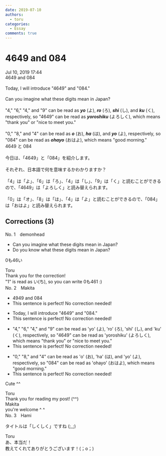 ```yaml
---
date: 2019-07-10
authors:
  - toru
categories:
  - Essay
comments: true
---
```


# 4649 and 084
<div class="date">Jul 10, 2019 17:44</div>
<div id="post"><div id="body_show_ori">
4649 and 084<br/><br/>Today, I will introduce "4649" and "084."<br/><br/>Can you imagine what these digits mean in Japan?<br/><br/>"4," "6," "4," and "9" can be read as <strong><em>yo</em></strong> (よ), <strong><em>ro</em></strong> (ろ), <strong><em>shi</em></strong> (し), and <strong><em>ku</em></strong> (く), respectively, so "4649" can be read as <strong><em>yoroshiku</em></strong> (よろしく), which means "thank you" or "nice to meet you."<br/><br/>"0," "8," and "4" can be read as <strong><em>o</em></strong> (お), <strong><em>ha</em></strong> (は), and <strong><em>yo</em></strong> (よ), respectively, so "084" can be read as <strong><em>ohayo</em></strong> (おはよ), which means "good morning."
</div></div>

<!-- more -->

<div id="post_ja"><div id="body_show_mo">
4649 と 084<br/><br/>今日は、「4649」と「084」を紹介します。<br/><br/>それぞれ、日本語で何を意味するかわかりますか？<br/><br/>「4」は「よ」、「6」は「ろ」、「4」は「し」、「9」は「く」と読むことができるので、「4649」は「よろしく」と読み替えられます。<br/><br/>「0」は「オ」、「8」は「は」、「4」は「よ」と読むことができるので、「084」は「おはよ」と読み替えられます。
</div></div>

## Corrections (3)
<div id="block"><div class="first_name"> No. 1　<span class="just_name">demonhead</span></div><div id="block2">
<ul class="correction_field">
<li class="incorrect">Can you imagine what these digits mean in Japan?</li>
<li class="corrected correct">
Do you know what these digits mean in Japan?
</li>
</ul>
<p class="comment_small">
 0も46い
</p>

</div><div class="name"><span class="just_name">Toru</span><br>
Thank you for the correction!<br/>"1" is read as い(ち), so you can write 0も461 :)
</div>
</div>
<div id="block"><div class="first_name"> No. 2　<span class="just_name">Makita</span></div><div id="block2">
<ul class="correction_field">
<li class="incorrect">4949 and 084</li>
<li class="corrected perfect">This sentence is perfect! No correction needed!</li>
</ul>
<ul class="correction_field">
<li class="incorrect">Today, I will introduce "4649" and "084."</li>
<li class="corrected perfect">This sentence is perfect! No correction needed!</li>
</ul>
<ul class="correction_field">
<li class="incorrect">"4," "6," "4," and "9" can be read as 'yo' (よ), 'ro' (ろ), 'shi' (し), and 'ku' (く), respectively, so "4649" can be read as 'yoroshiku' (よろしく), which means "thank you" or "nice to meet you."</li>
<li class="corrected perfect">This sentence is perfect! No correction needed!</li>
</ul>
<ul class="correction_field">
<li class="incorrect">"0," "8," and "4" can be read as 'o' (お), 'ha' (は), and 'yo' (よ), respectively, so "084" can be read as 'ohayo' (おはよ), which means "good morning."</li>
<li class="corrected perfect">This sentence is perfect! No correction needed!</li>
</ul>
<p class="comment_small">
 Cute ^^
</p>

</div><div class="name"><span class="just_name">Toru</span><br>
Thank you for reading my post! (^^)
</div>
<div class="name"><span class="just_name">Makita</span><br>
you're welcome ^ ^
</div>
</div>
<div id="block"><div class="first_name"> No. 3　<span class="just_name">Hami</span></div><div id="block2">
<p class="comment_small">
 タイトルは「しくしく」ですね  (;_;)
</p>

</div><div class="name"><span class="just_name">Toru</span><br>
あ、本当だ！<br/>教えてくれてありがとうございます！(；o；)
</div>
</div>
